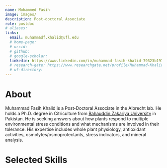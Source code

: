 ```yaml
---
name: Mohammed Fasih
image: images/
description: Post-doctoral Associate
role: postdoc
# aliases:
links:
  email: muhammadf.khalid@ufl.edu
  # home-page: 
  # orcid: 
  # github: 
  # google-scholar: 
  linkedin: https://www.linkedin.com/in/muhammad-fasih-khalid-79323b197/
  # research-gate: https://www.researchgate.net/profile/Muhammad-Khalid-33
  # uf-directory:
---
```

# About
Muhammad Fasih Khalid is a Post-Doctoral Associate in the Albrecht lab. He holds a Ph.D. degree in Citriculture from [Bahauddin Zakariya University](https://www.bzu.edu.pk/) in Pakistan. He is seeking answers about how plants respond to multiple environmental stress conditions and what mechanisms are involved in their tolerance. His expertise includes whole plant physiology, antioxidant activities, osmolytes/osmoprotectants, stress indicators, and mineral analysis.

# Selected Skills
